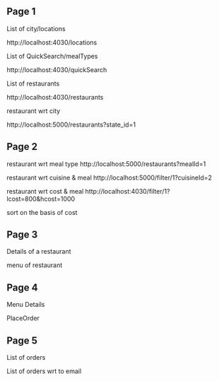 ## Page 1

List of city/locations

http://localhost:4030/locations

List of QuickSearch/mealTypes

http://localhost:4030/quickSearch

List of restaurants

http://localhost:4030/restaurants

restaurant wrt city

http://localhost:5000/restaurants?state_id=1

## Page 2
restaurant wrt meal type
http://localhost:5000/restaurants?mealId=1

restaurant wrt cuisine & meal
http://localhost:5000/filter/1?cuisineId=2

restaurant wrt cost & meal
http://localhost:4030/filter/1?lcost=800&hcost=1000

sort on the basis of cost

## Page 3

Details of a restaurant

menu of restaurant

## Page 4 

Menu Details

PlaceOrder

## Page 5

List of orders

List of orders wrt to email